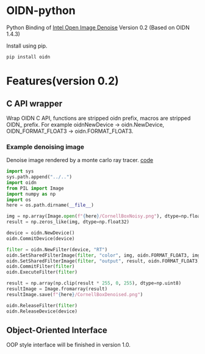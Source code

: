 # OIDN-python
Python Binding of [Intel Open Image Denoise](https://github.com/OpenImageDenoise/oidn) Version 0.2 (Based on OIDN 1.4.3)

Install using pip.

```
pip install oidn
```

# Features(version 0.2)

## C API wrapper

Wrap OIDN C API, functions are stripped oidn prefix, macros are stripped OIDN_ prefix. For example oidnNewDevice -> oidn.NewDevice, OIDN_FORMAT_FLOAT3 -> oidn.FORMAT_FLOAT3.

### Example denoising image

Denoise image rendered by a monte carlo ray tracer. [code](./tests/DenoiseCornellBox/DenoiseCornellBox.py)

```python 
import sys 
sys.path.append("../..")
import oidn
from PIL import Image
import numpy as np
import os
here = os.path.dirname(__file__)

img = np.array(Image.open(f"{here}/CornellBoxNoisy.png"), dtype=np.float32) / 255.0
result = np.zeros_like(img, dtype=np.float32)

device = oidn.NewDevice()
oidn.CommitDevice(device)

filter = oidn.NewFilter(device, "RT")
oidn.SetSharedFilterImage(filter, "color", img, oidn.FORMAT_FLOAT3, img.shape[1], img.shape[0])
oidn.SetSharedFilterImage(filter, "output", result, oidn.FORMAT_FLOAT3, img.shape[1], img.shape[0])
oidn.CommitFilter(filter)
oidn.ExecuteFilter(filter)

result = np.array(np.clip(result * 255, 0, 255), dtype=np.uint8)
resultImage = Image.fromarray(result)
resultImage.save(f"{here}/CornellBoxDenoised.png")

oidn.ReleaseFilter(filter)
oidn.ReleaseDevice(device)
```

## Object-Oriented Interface

OOP style interface will be finished in version 1.0.

